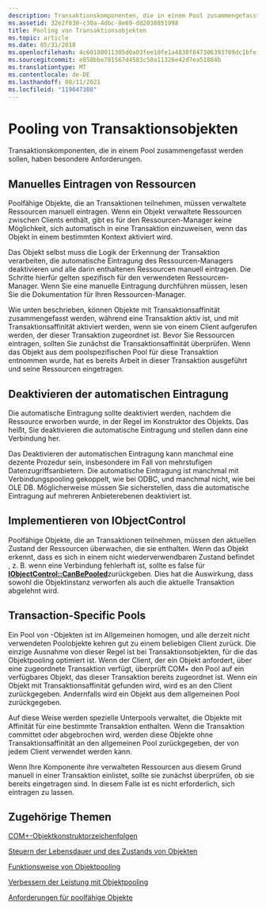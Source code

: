 ```yaml
---
description: Transaktionskomponenten, die in einem Pool zusammengefasst werden sollen, haben besondere Anforderungen.
ms.assetid: 32e2f830-c30a-4dbc-8e69-dd2038851998
title: Pooling von Transaktionsobjekten
ms.topic: article
ms.date: 05/31/2018
ms.openlocfilehash: 4c60180011305d0a03fee10fe1a4838f847306393709dc1bfef39f0ea8f69e18
ms.sourcegitcommit: e858bbe701567d4583c50a11326e42d7ea51804b
ms.translationtype: MT
ms.contentlocale: de-DE
ms.lasthandoff: 08/11/2021
ms.locfileid: "119047308"
---
```

# <a name="pooling-transactional-objects"></a>Pooling von Transaktionsobjekten

Transaktionskomponenten, die in einem Pool zusammengefasst werden sollen, haben besondere Anforderungen.

## <a name="manually-enlisting-resources"></a>Manuelles Eintragen von Ressourcen

Poolfähige Objekte, die an Transaktionen teilnehmen, müssen verwaltete Ressourcen manuell eintragen. Wenn ein Objekt verwaltete Ressourcen zwischen Clients enthält, gibt es für den Ressourcen-Manager keine Möglichkeit, sich automatisch in eine Transaktion einzuweisen, wenn das Objekt in einem bestimmten Kontext aktiviert wird.

Das Objekt selbst muss die Logik der Erkennung der Transaktion verarbeiten, die automatische Eintragung des Ressourcen-Managers deaktivieren und alle darin enthaltenen Ressourcen manuell eintragen. Die Schritte hierfür gelten spezifisch für den verwendeten Ressourcen-Manager. Wenn Sie eine manuelle Eintragung durchführen müssen, lesen Sie die Dokumentation für Ihren Ressourcen-Manager.

Wie unten beschrieben, können Objekte mit Transaktionsaffinität zusammengefasst werden, während eine Transaktion aktiv ist, und mit Transaktionsaffinität aktiviert werden, wenn sie von einem Client aufgerufen werden, der dieser Transaktion zugeordnet ist. Bevor Sie Ressourcen eintragen, sollten Sie zunächst die Transaktionsaffinität überprüfen. Wenn das Objekt aus dem poolspezifischen Pool für diese Transaktion entnommen wurde, hat es bereits Arbeit in dieser Transaktion ausgeführt und seine Ressourcen eingetragen.

## <a name="turning-off-automatic-enlistment"></a>Deaktivieren der automatischen Eintragung

Die automatische Eintragung sollte deaktiviert werden, nachdem die Ressource erworben wurde, in der Regel im Konstruktor des Objekts. Das heißt, Sie deaktivieren die automatische Eintragung und stellen dann eine Verbindung her.

Das Deaktivieren der automatischen Eintragung kann manchmal eine dezente Prozedur sein, insbesondere im Fall von mehrstufigen Datenzugriffsanbietern. Die automatische Eintragung ist manchmal mit Verbindungspooling gekoppelt, wie bei ODBC, und manchmal nicht, wie bei OLE DB. Möglicherweise müssen Sie sicherstellen, dass die automatische Eintragung auf mehreren Anbieterebenen deaktiviert ist.

## <a name="implementing-iobjectcontrol"></a>Implementieren von IObjectControl

Poolfähige Objekte, die an Transaktionen teilnehmen, müssen den aktuellen Zustand der Ressourcen überwachen, die sie enthalten. Wenn das Objekt erkennt, dass es sich in einem nicht wiederverwendbaren Zustand befindet , z. B. wenn eine Verbindung fehlerhaft ist, sollte es false für [**IObjectControl::CanBePooled**](/windows/desktop/api/ComSvcs/nf-comsvcs-iobjectcontrol-canbepooled)zurückgeben. Dies hat die Auswirkung, dass sowohl die Objektinstanz verworfen als auch die aktuelle Transaktion abgelehnt wird.

## <a name="transaction-specific-pools"></a>Transaction-Specific Pools

Ein Pool von -Objekten ist im Allgemeinen homogen, und alle derzeit nicht verwendeten Poolobjekte kehren gut zu einem beliebigen Client zurück. Die einzige Ausnahme von dieser Regel ist bei Transaktionsobjekten, für die das Objektpooling optimiert ist. Wenn der Client, der ein Objekt anfordert, über eine zugeordnete Transaktion verfügt, überprüft COM+ den Pool auf ein verfügbares Objekt, das dieser Transaktion bereits zugeordnet ist. Wenn ein Objekt mit Transaktionsaffinität gefunden wird, wird es an den Client zurückgegeben. Andernfalls wird ein Objekt aus dem allgemeinen Pool zurückgegeben.

Auf diese Weise werden spezielle Unterpools verwaltet, die Objekte mit Affinität für eine bestimmte Transaktion enthalten. Wenn die Transaktion committet oder abgebrochen wird, werden diese Objekte ohne Transaktionsaffinität an den allgemeinen Pool zurückgegeben, der von jedem Client verwendet werden kann.

Wenn Ihre Komponente ihre verwalteten Ressourcen aus diesem Grund manuell in einer Transaktion einlistet, sollte sie zunächst überprüfen, ob sie bereits eingetragen sind. In diesem Falle ist es nicht erforderlich, sich eintragen zu lassen.

## <a name="related-topics"></a>Zugehörige Themen

<dl> <dt>

[COM+-Objektkonstruktorzeichenfolgen](com--object-constructor-strings.md)
</dt> <dt>

[Steuern der Lebensdauer und des Zustands von Objekten](controlling-object-lifetime-and-state.md)
</dt> <dt>

[Funktionsweise von Objektpooling](how-object-pooling-works.md)
</dt> <dt>

[Verbessern der Leistung mit Objektpooling](improving-performance-with-object-pooling.md)
</dt> <dt>

[Anforderungen für poolfähige Objekte](requirements-for-poolable-objects.md)
</dt> </dl>

 

 



